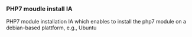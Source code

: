 ### PHP7 moudle install IA

PHP7 module installation IA which enables to install the php7 module on a debian-based plattform, e.g., Ubuntu

